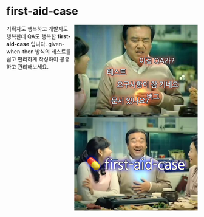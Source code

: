 # first-aid-case

<img src="./public/gvsc.png" align="right" alt="logo" width="325">

기획자도 행복하고 개발자도 행복한데 QA도 행복한 **first-aid-case** 입니다. given-when-then 방식의 테스트를 쉽고 편리하게 작성하여 공유하고 관리해보세요.
